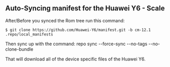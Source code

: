 ## Auto-Syncing manifest for the Huawei Y6 - Scale

After/Before you synced the Rom tree run this command:

    $ git clone https://github.com/Huawei-Y6/manifest.git -b cm-12.1 .repo/local_manifests

Then sync up with the command: repo sync --force-sync --no-tags --no-clone-bundle

That will download all of the device specific files of the Huawei Y6.

